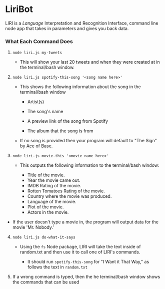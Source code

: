 # LiriBot

LIRI is a _Language_ Interpretation and Recognition Interface, command line node app that takes in parameters and gives you back data.

### What Each Command Does

1. `node liri.js my-tweets`

   * This will show your last 20 tweets and when they were created at in the terminal/bash window.
   
   
2. `node liri.js spotify-this-song '<song name here>'`

   * This shows the following information about the song in the terminal/bash window
     
     * Artist(s)
     
     * The song's name
     
     * A preview link of the song from Spotify
     
     * The album that the song is from

   * If no song is provided then your program will default to "The Sign" by Ace of Base.
   
   
3. `node liri.js movie-this '<movie name here>'`

   * This outputs the following information to the terminal/bash window:
   
       * Title of the movie.
       * Year the movie came out.
       * IMDB Rating of the movie.
       * Rotten Tomatoes Rating of the movie.
       * Country where the movie was produced.
       * Language of the movie.
       * Plot of the movie.
       * Actors in the movie.
  
    

 * If the user doesn't type a movie in, the program will output data for the movie 'Mr. Nobody.'
   

4. `node liri.js do-what-it-says`
   
   * Using the `fs` Node package, LIRI will take the text inside of random.txt and then use it to call one of LIRI's commands.
     
     * It should run `spotify-this-song` for "I Want it That Way," as follows the text in `random.txt`
     

5. If a wrong command is typed, then the he terminal/bash window shows the commands that can be used

